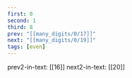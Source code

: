 ```yaml
---
first: 0
second: 1
third: 8
prev: "[[many_digits/0/17]]"
next: "[[many_digits/0/19]]"
tags: [even]
---
```

prev2-in-text: [[16]]
next2-in-text: [[20]]
